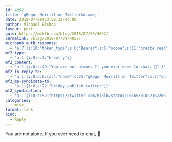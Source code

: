 ```yaml
---
id: 4052
title: 'gRegor Morrill on Twitter&diams;'
date: 2018-07-09T23:50:33-04:00
author: Michael Bishop
layout: post
guid: https://miklb.com/blog/2018/07/09/4052/
permalink: /blog/2018/07/09/4052/
micropub_auth_response:
  - 'a:7:{s:10:"token_type";s:6:"Bearer";s:5:"scope";s:11:"create read";s:2:"me";s:18:"https://miklb.com/";s:9:"issued_by";s:45:"https://miklb.com/wp-json/indieauth/1.0/token";s:9:"client_id";s:33:"https://indigenous.abode.pub/ios/";s:9:"issued_at";i:1530583670;s:4:"user";i:1;}'
mf2_type:
  - 'a:1:{i:0;s:7:"h-entry";}'
mf2_content:
  - 'a:1:{i:0;s:49:"You are not alone. If you ever need to chat, 🤚";}'
mf2_in-reply-to:
  - 'a:1:{i:0;a:6:{s:4:"name";s:25:"gRegor Morrill on Twitter";s:7:"summary";s:166:"“Feeling a mixture of futility about the state of the world, loneliness, and depression. I don&#039;t post about these feelings often but I thought I&#039;d try.”";s:8:"featured";s:76:"https://pbs.twimg.com/profile_images/714490697764716545/je7VCyLC_400x400.jpg";s:11:"publication";s:7:"Twitter";s:5:"photo";a:4:{i:0;s:76:"https://pbs.twimg.com/profile_images/714490697764716545/je7VCyLC_400x400.jpg";i:1;s:65:"https://pbs.twimg.com/profile_banners/2788841/1357663506/1500x500";i:2;s:75:"https://pbs.twimg.com/profile_images/714490697764716545/je7VCyLC_normal.jpg";i:3;s:75:"https://pbs.twimg.com/profile_images/714490697764716545/je7VCyLC_bigger.jpg";}s:3:"url";s:57:"https://twitter.com/gRegorLove/status/1016529194912747520";}}'
mf2_mp-syndicate-to:
  - 'a:1:{i:0;s:22:"bridgy-publish_twitter";}'
mf2_syndication:
  - 'a:1:{i:0;s:52:"https://twitter.com/miklb/status/1016530102216220672";}'
categories:
  - misc
format: link
kind:
  - Reply
---
```

You are not alone. If you ever need to chat, 🤚